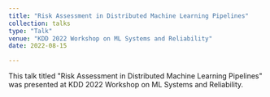 ```yaml
---
title: "Risk Assessment in Distributed Machine Learning Pipelines"
collection: talks
type: "Talk"
venue: "KDD 2022 Workshop on ML Systems and Reliability"
date: 2022-08-15

---
```


This talk titled "Risk Assessment in Distributed Machine Learning Pipelines" was presented at KDD 2022 Workshop on ML Systems and Reliability.
